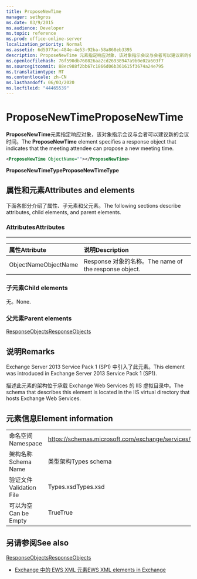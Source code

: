 ```yaml
---
title: ProposeNewTime
manager: sethgros
ms.date: 03/9/2015
ms.audience: Developer
ms.topic: reference
ms.prod: office-online-server
localization_priority: Normal
ms.assetid: 6d5977ac-484e-4e53-92ba-58a868eb3395
description: ProposeNewTime 元素指定响应对象，该对象指示会议与会者可以建议新的会议时间。
ms.openlocfilehash: 76f590db760826aa2cd26938947a9b0e02a603f7
ms.sourcegitcommit: 88ec988f2bb67c1866d06b361615f3674a24e795
ms.translationtype: MT
ms.contentlocale: zh-CN
ms.lasthandoff: 06/03/2020
ms.locfileid: "44465539"
---
```

# <a name="proposenewtime"></a><span data-ttu-id="25a27-103">ProposeNewTime</span><span class="sxs-lookup"><span data-stu-id="25a27-103">ProposeNewTime</span></span>

<span data-ttu-id="25a27-104">**ProposeNewTime**元素指定响应对象，该对象指示会议与会者可以建议新的会议时间。</span><span class="sxs-lookup"><span data-stu-id="25a27-104">The **ProposeNewTime** element specifies a response object that indicates that the meeting attendee can propose a new meeting time.</span></span> 
  
```XML
<ProposeNewTime ObjectName=""></ProposeNewTime>
```

 <span data-ttu-id="25a27-105">**ProposeNewTimeType**</span><span class="sxs-lookup"><span data-stu-id="25a27-105">**ProposeNewTimeType**</span></span>
## <a name="attributes-and-elements"></a><span data-ttu-id="25a27-106">属性和元素</span><span class="sxs-lookup"><span data-stu-id="25a27-106">Attributes and elements</span></span>

<span data-ttu-id="25a27-107">下面各部分介绍了属性、子元素和父元素。</span><span class="sxs-lookup"><span data-stu-id="25a27-107">The following sections describe attributes, child elements, and parent elements.</span></span>
  
### <a name="attributes"></a><span data-ttu-id="25a27-108">Attributes</span><span class="sxs-lookup"><span data-stu-id="25a27-108">Attributes</span></span>

****

|<span data-ttu-id="25a27-109">**属性**</span><span class="sxs-lookup"><span data-stu-id="25a27-109">**Attribute**</span></span>|<span data-ttu-id="25a27-110">**说明**</span><span class="sxs-lookup"><span data-stu-id="25a27-110">**Description**</span></span>|
|:-----|:-----|
|<span data-ttu-id="25a27-111">ObjectName</span><span class="sxs-lookup"><span data-stu-id="25a27-111">ObjectName</span></span>  <br/> |<span data-ttu-id="25a27-112">Response 对象的名称。</span><span class="sxs-lookup"><span data-stu-id="25a27-112">The name of the response object.</span></span>  <br/> |
   
### <a name="child-elements"></a><span data-ttu-id="25a27-113">子元素</span><span class="sxs-lookup"><span data-stu-id="25a27-113">Child elements</span></span>

<span data-ttu-id="25a27-114">无。</span><span class="sxs-lookup"><span data-stu-id="25a27-114">None.</span></span>
  
### <a name="parent-elements"></a><span data-ttu-id="25a27-115">父元素</span><span class="sxs-lookup"><span data-stu-id="25a27-115">Parent elements</span></span>

[<span data-ttu-id="25a27-116">ResponseObjects</span><span class="sxs-lookup"><span data-stu-id="25a27-116">ResponseObjects</span></span>](responseobjects.md)
  
## <a name="remarks"></a><span data-ttu-id="25a27-117">说明</span><span class="sxs-lookup"><span data-stu-id="25a27-117">Remarks</span></span>

<span data-ttu-id="25a27-118">Exchange Server 2013 Service Pack 1 (SP1) 中引入了此元素。</span><span class="sxs-lookup"><span data-stu-id="25a27-118">This element was introduced in Exchange Server 2013 Service Pack 1 (SP1).</span></span>
  
<span data-ttu-id="25a27-119">描述此元素的架构位于承载 Exchange Web Services 的 IIS 虚拟目录中。</span><span class="sxs-lookup"><span data-stu-id="25a27-119">The schema that describes this element is located in the IIS virtual directory that hosts Exchange Web Services.</span></span>
  
## <a name="element-information"></a><span data-ttu-id="25a27-120">元素信息</span><span class="sxs-lookup"><span data-stu-id="25a27-120">Element information</span></span>

|||
|:-----|:-----|
|<span data-ttu-id="25a27-121">命名空间</span><span class="sxs-lookup"><span data-stu-id="25a27-121">Namespace</span></span>  <br/> |https://schemas.microsoft.com/exchange/services/2006/types  <br/> |
|<span data-ttu-id="25a27-122">架构名称</span><span class="sxs-lookup"><span data-stu-id="25a27-122">Schema Name</span></span>  <br/> |<span data-ttu-id="25a27-123">类型架构</span><span class="sxs-lookup"><span data-stu-id="25a27-123">Types schema</span></span>  <br/> |
|<span data-ttu-id="25a27-124">验证文件</span><span class="sxs-lookup"><span data-stu-id="25a27-124">Validation File</span></span>  <br/> |<span data-ttu-id="25a27-125">Types.xsd</span><span class="sxs-lookup"><span data-stu-id="25a27-125">Types.xsd</span></span>  <br/> |
|<span data-ttu-id="25a27-126">可以为空</span><span class="sxs-lookup"><span data-stu-id="25a27-126">Can be Empty</span></span>  <br/> |<span data-ttu-id="25a27-127">True</span><span class="sxs-lookup"><span data-stu-id="25a27-127">True</span></span>  <br/> |
   
## <a name="see-also"></a><span data-ttu-id="25a27-128">另请参阅</span><span class="sxs-lookup"><span data-stu-id="25a27-128">See also</span></span>



[<span data-ttu-id="25a27-129">ResponseObjects</span><span class="sxs-lookup"><span data-stu-id="25a27-129">ResponseObjects</span></span>](responseobjects.md)


- [<span data-ttu-id="25a27-130">Exchange 中的 EWS XML 元素</span><span class="sxs-lookup"><span data-stu-id="25a27-130">EWS XML elements in Exchange</span></span>](ews-xml-elements-in-exchange.md)


